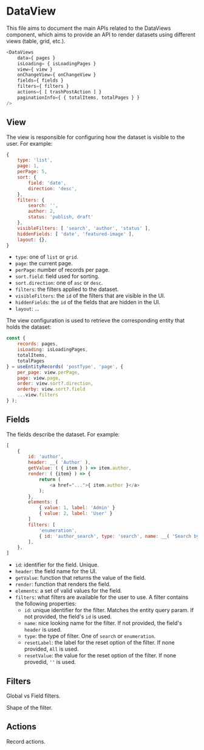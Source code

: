 # DataView

This file aims to document the main APIs related to the DataViews component, which aims to provide an API to render datasets using different views (table, grid, etc.).

```js
<DataViews
	data={ pages }
	isLoading= { isLoadingPages }
	view={ view }
	onChangeView={ onChangeView }
	fields={ fields }
	filters={ filters }
	actions={ [ trashPostAction ] }
	paginationInfo={ { totalItems, totalPages } }
/>
```

## View

The view is responsible for configuring how the dataset is visible to the user. For example:

```js
{
	type: 'list',
	page: 1,
	perPage: 5,
	sort: {
		field: 'date',
		direction: 'desc',
	},
	filters: {
		search: '',
		author: 2,
		status: 'publish, draft'
	},
	visibleFilters: [ 'search', 'author', 'status' ],
	hiddenFields: [ 'date', 'featured-image' ],
	layout: {},
}
```

- `type`: one of `list` or `grid`.
- `page`: the current page.
- `perPage`: number of records per page.
- `sort.field`: field used for sorting.
- `sort.direction`: one of `asc` or `desc`.
- `filters`: the filters applied to the dataset.
- `visibleFilters`: the `id` of the filters that are visible in the UI.
- `hiddenFields`: the `id` of the fields that are hidden in the UI.
- `layout`: ...

The view configuration is used to retrieve the corresponding entity that holds the dataset:

```js
const {
	records: pages,
	isLoading: isLoadingPages,
	totalItems,
	totalPages
} = useEntityRecords( 'postType', 'page', {
	per_page: view.perPage,
	page: view.page,
	order: view.sort?.direction,
	orderby: view.sort?.field
	...view.filters
} );
```

## Fields

The fields describe the dataset. For example:

```js
[
	{
		id: 'author',
		header: __( 'Author' ),
		getValue: ( { item } ) => item.author,
		render: ( {item} ) => {
			return (
				<a href="...">{ item.author }</a>
			);
		},
		elements: [
			{ value: 1, label: 'Admin' }
			{ value: 2, label: 'User' }
		]
		filters: [
			'enumeration',
			{ id: 'author_search', type: 'search', name: __( 'Search by author' ) }
		],
	},
]
```

- `id`: identifier for the field. Unique.
- `header`: the field name for the UI.
- `getValue`: function that returns the value of the field.
- `render`: function that renders the field.
- `elements`: a set of valid values for the field.
- `filters`: what filters are available for the user to use. A filter contains the following properties:
	- `id`: unique identifier for the filter. Matches the entity query param. If not provided, the field's `id` is used.
	- `name`: nice looking name for the filter. If not provided, the field's `header` is used.
	- `type`: the type of filter. One of `search` or `enumeration`.
	- `resetLabel`: the label for the reset option of the filter. If none provided, `All` is used.
	- `resetValue`: the value for the reset option of the filter. If none provedid, `''` is used.

## Filters

Global vs Field filters.

Shape of the filter.

## Actions

Record actions.
